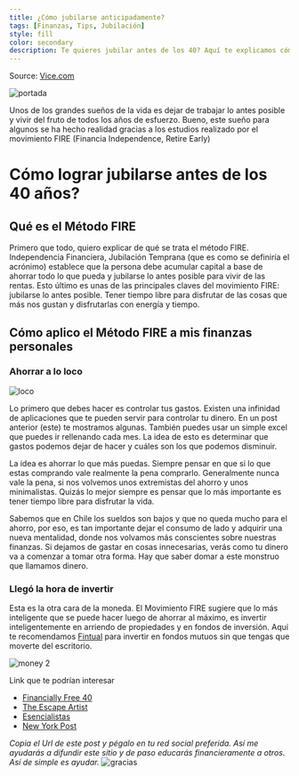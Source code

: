```yaml
---
title: ¿Cómo jubilarse anticipadamente?
tags: [Finanzas, Tips, Jubilación]
style: fill
color: secondary
description: Te quieres jubilar antes de los 40? Aquí te explicamos cómo hacerlo.
---
```


Source: [Vice.com](https://www.vice.com/es/article/gya8bx/fire-tecnica-ahorro-jubilarse-a-los-40)

![portada](https://imgur.com/OTUe7hO.png)

Unos de los grandes sueños de la vida es dejar de trabajar lo antes posible y vivir del fruto de todos los años de esfuerzo. Bueno, este sueño para algunos se ha hecho realidad gracias a los estudios realizado por el movimiento FIRE (Financia Independence, Retire Early)

# Cómo lograr jubilarse antes de los 40 años?

## Qué es el Método FIRE

Primero que todo, quiero explicar de qué se trata el método FIRE. Independencia Financiera, Jubilación Temprana (que es como se definiría el acrónimo) establece que la persona debe acumular capital a base de ahorrar todo lo que pueda y jubilarse lo antes posible para vivir de las rentas. Esto último es unas de las principales claves del movimiento FIRE: jubilarse lo antes posible. Tener tiempo libre para disfrutar de las cosas que más nos gustan y disfrutarlas con energía y tiempo.

## Cómo aplico el Método FIRE a mis finanzas personales

### Ahorrar a lo loco

![loco](https://media1.giphy.com/media/y7Y3KGJ7l8KbK/200.gif)

Lo primero que debes hacer es controlar tus gastos. Existen una infinidad de aplicaciones que te pueden servir para controlar tu dinero. En un post anterior (este) te mostramos algunas. También puedes usar un simple excel que puedes ir rellenando cada mes. La idea de esto es determinar que gastos podemos dejar de hacer y cuáles son los que podemos disminuir.

La idea es ahorrar lo que más puedas. Siempre pensar en que si lo que estas comprando vale realmente la pena comprarlo. Generalmente nunca vale la pena, si nos volvemos unos extremistas del ahorro y unos minimalistas. Quizás lo mejor siempre es pensar que lo más importante es tener tiempo libre para disfrutar la vida.

Sabemos que en Chile los sueldos son bajos y que no queda mucho para el ahorro, por eso, es tan importante dejar el consumo de lado y adquirir una nueva mentalidad, donde nos volvamos más conscientes sobre nuestras finanzas. Si dejamos de gastar en cosas innecesarias, verás como tu dinero va a comenzar a tomar otra forma. Hay que saber domar a este monstruo que llamamos dinero.

### Llegó la hora de invertir

Esta es la otra cara de la moneda. El Movimiento FIRE sugiere que lo más inteligente que se puede hacer luego de ahorrar al máximo, es invertir inteligentemente en arriendo de propiedades y en fondos de inversión. Aquí te recomendamos [Fintual](https://fintual.cl/r/pedrot18) para invertir en fondos mutuos sin que tengas que moverte del escritorio.

![money 2](https://media2.giphy.com/media/67ThRZlYBvibtdF9JH/giphy.gif)

Link que te podrían interesar

- [Financially Free 40](https://financiallyfreeby40.com)
- [The Escape Artist](https://theescapeartist.me/)
- [Esencialistas](https://www.esencialistas.com/)
- [New York Post](https://nypost.com/2019/02/09/how-i-retired-at-38-and-you-can-too/)

*Copia el Url de este post y pégalo en tu red social preferida. Así me ayudarás a difundir este sitio y de paso educarás financieramente a otros. Así de simple es ayudar.*
![gracias](https://media2.giphy.com/media/fxI1G5PNC5esyNlIUs/giphy.gif)
